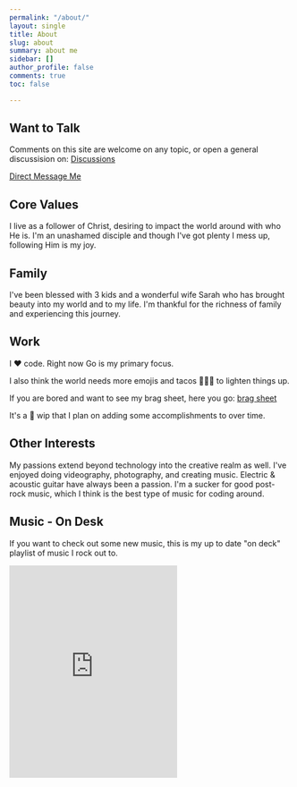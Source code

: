 ```yaml
---
permalink: "/about/"
layout: single
title: About
slug: about
summary: about me
sidebar: []
author_profile: false
comments: true
toc: false

---
```


## Want to Talk

Comments on this site are welcome on any topic, or open a general discussision on: [Discussions](https://github.com/sheldonhull/sheldonhull.hugo/discussions)

<a href="https://twitter.com/messages/compose?recipient_id=247477081&text=connecting%20from%20your%20site..."
  class="twitter-dm-button" data-screen-name="@sheldon_hull">
Direct Message Me</a>

## Core Values

I live as a follower of Christ, desiring to impact the world around with who He is.
I'm an unashamed disciple and though I've got plenty I mess up, following Him is my joy.

## Family

I've been blessed with 3 kids and a wonderful wife Sarah who has brought beauty into my world and to my life.
I'm thankful for the richness of family and experiencing this journey.

## Work

I ♥ code. Right now Go is my primary focus.

I also think the world needs more emojis and tacos 🌮🌮🌮 to lighten things up.

If you are bored and want to see my brag sheet, here you go: [brag sheet]([[brag]])

It's a :construction: wip that I plan on adding some accomplishments to over time.

## Other Interests

My passions extend beyond technology into the creative realm as well.
I've enjoyed doing videography, photography, and creating music.
Electric & acoustic guitar have always been a passion.
I'm a sucker for good post-rock music, which I think is the best type of music for coding around.

## Music - On Desk

If you want to check out some new music, this is my up to date "on deck" playlist of music I rock out to.


<iframe src="https://open.spotify.com/embed/playlist/6iTEfldMfbgbuUwzSdib4X" width="300" height="380" frameborder="0" allowtransparency="true" allow="encrypted-media"></iframe>

